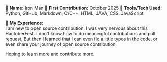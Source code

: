 👤 **Name:** Iron Man 
📅 **First Contribution:** October 2025 
🔧 **Tools/Tech Used:** Python, GitHub, Markdown, C/C++. HTML, JAVA, CSS. JavaScript 

🌟 **My Experience:**  
I am new to open source contribution, I was very nervous about this HactoberFest. I don't know how to do meaningful contributions and pull request, But then I learned that I can even fix a little typos in the code, or even share your journey of open source contribution.

Hoping to learn more and contribute more. 
